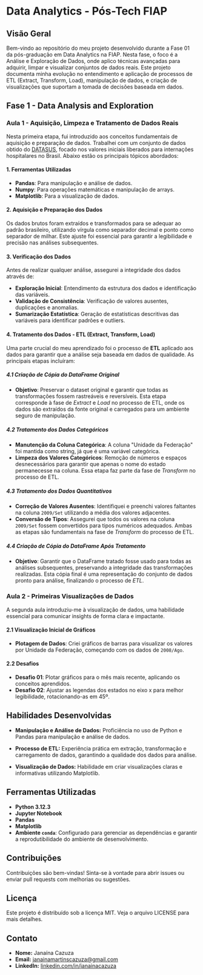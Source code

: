 # Data Analytics - Pós-Tech FIAP

## Visão Geral

Bem-vindo ao repositório do meu projeto desenvolvido durante a Fase 01 da pós-graduação em Data Analytics na FIAP. Nesta fase, o foco é a Análise e Exploração de Dados, onde aplico técnicas avançadas para adquirir, limpar e visualizar conjuntos de dados reais. Este projeto documenta minha evolução no entendimento e aplicação de processos de ETL (Extract, Transform, Load), manipulação de dados, e criação de visualizações que suportam a tomada de decisões baseada em dados.

## Fase 1 - Data Analysis and Exploration

### Aula 1 - Aquisição, Limpeza e Tratamento de Dados Reais

Nesta primeira etapa, fui introduzido aos conceitos fundamentais de aquisição e preparação de dados. Trabalhei com um conjunto de dados obtido do [DATASUS](https://datasus.saude.gov.br/acesso-a-informacao/producao-hospitalar-sih-sus/), focado nos valores iniciais liberados para internações hospitalares no Brasil. Abaixo estão os principais tópicos abordados:

#### 1. Ferramentas Utilizadas

- **Pandas**: Para manipulação e análise de dados.
- **Numpy**: Para operações matemáticas e manipulação de arrays.
- **Matplotlib**: Para a visualização de dados.

#### 2. Aquisição e Preparação dos Dados

Os dados brutos foram extraídos e transformados para se adequar ao padrão brasileiro, utilizando vírgula como separador decimal e ponto como separador de milhar. Este ajuste foi essencial para garantir a legibilidade e precisão nas análises subsequentes.

#### 3. Verificação dos Dados

Antes de realizar qualquer análise, assegurei a integridade dos dados através de:
- **Exploração Inicial**: Entendimento da estrutura dos dados e identificação das variáveis.
- **Validação de Consistência**: Verificação de valores ausentes, duplicações e anomalias.
- **Sumarização Estatística**: Geração de estatísticas descritivas das variáveis para identificar padrões e outliers.

#### 4. **Tratamento dos Dados - ETL (Extract, Transform, Load)**

Uma parte crucial do meu aprendizado foi o processo de **ETL** aplicado aos dados para garantir que a análise seja baseada em dados de qualidade. As principais etapas incluíram:

##### 4.1 Criação de Cópia do DataFrame Original

- **Objetivo**: Preservar o dataset original e garantir que todas as transformações fossem rastreáveis e reversíveis. Esta etapa corresponde à fase de *Extract* e *Load* no processo de ETL, onde os dados são extraídos da fonte original e carregados para um ambiente seguro de manipulação.

##### 4.2 Tratamento dos Dados Categóricos

- **Manutenção da Coluna Categórica**: A coluna "Unidade da Federação" foi mantida como string, já que é uma variável categórica.
- **Limpeza dos Valores Categóricos**: Remoção de números e espaços desnecessários para garantir que apenas o nome do estado permanecesse na coluna. Essa etapa faz parte da fase de *Transform* no processo de ETL.

##### 4.3 Tratamento dos Dados Quantitativos

- **Correção de Valores Ausentes**: Identifiquei e preenchi valores faltantes na coluna `2009/Set` utilizando a média dos valores adjacentes.
- **Conversão de Tipos**: Assegurei que todos os valores na coluna `2009/Set` fossem convertidos para tipos numéricos adequados. Ambas as etapas são fundamentais na fase de *Transform* do processo de ETL.

##### 4.4 Criação de Cópia do DataFrame Após Tratamento

- **Objetivo**: Garantir que o DataFrame tratado fosse usado para todas as análises subsequentes, preservando a integridade das transformações realizadas. Esta cópia final é uma representação do conjunto de dados pronto para análise, finalizando o processo de *ETL*.

### Aula 2 - Primeiras Visualizações de Dados

A segunda aula introduziu-me à visualização de dados, uma habilidade essencial para comunicar insights de forma clara e impactante.

#### 2.1 Visualização Inicial de Gráficos

- **Plotagem de Dados**: Criei gráficos de barras para visualizar os valores por Unidade da Federação, começando com os dados de `2008/Ago`.

#### 2.2 Desafios

- **Desafio 01**: Plotar gráficos para o mês mais recente, aplicando os conceitos aprendidos.
- **Desafio 02**: Ajustar as legendas dos estados no eixo x para melhor legibilidade, rotacionando-as em 45º.

## Habilidades Desenvolvidas

- **Manipulação e Análise de Dados:** Proficiência no uso de Python e Pandas para manipulação e análise de dados.

- **Processo de ETL:** Experiência prática em extração, transformação e carregamento de dados, garantindo a qualidade dos dados para análise.

- **Visualização de Dados:** Habilidade em criar visualizações claras e informativas utilizando Matplotlib.

## Ferramentas Utilizadas

- **Python 3.12.3**
- **Jupyter Notebook**
- **Pandas**
- **Matplotlib**
- **Ambiente `conda`**: Configurado para gerenciar as dependências e garantir a reprodutibilidade do ambiente de desenvolvimento.

## Contribuições
Contribuições são bem-vindas! Sinta-se à vontade para abrir issues ou enviar pull requests com melhorias ou sugestões.

## Licença
Este projeto é distribuído sob a licença MIT. Veja o arquivo LICENSE para mais detalhes.



## Contato

- **Nome:** Janaína Cazuza
- **Email:** janainamartinscazuza@gmail.com
- **LinkedIn:** [linkedin.com/in/janainacazuza](https://www.linkedin.com/in/janainacazuza/)

